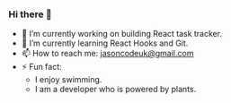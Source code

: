 ### Hi there 👋

<!--
**jasontwuk/jasontwuk** is a ✨ _special_ ✨ repository because its `README.md` (this file) appears on your GitHub profile.

Here are some ideas to get you started:

- 🔭 I’m currently working on ...
- 🌱 I’m currently learning ...
- 👯 I’m looking to collaborate on ...
- 🤔 I’m looking for help with ...
- 💬 Ask me about ...
- 📫 How to reach me: ...
- 😄 Pronouns: ...
- ⚡ Fun fact: ...
-->
- 🔭 I’m currently working on building React task tracker.
- 🌱 I’m currently learning React Hooks and Git.
- 📫 How to reach me: jasoncodeuk@gmail.com
- ⚡ Fun fact: 
   * I enjoy swimming.
   * I am a developer who is powered by plants.
